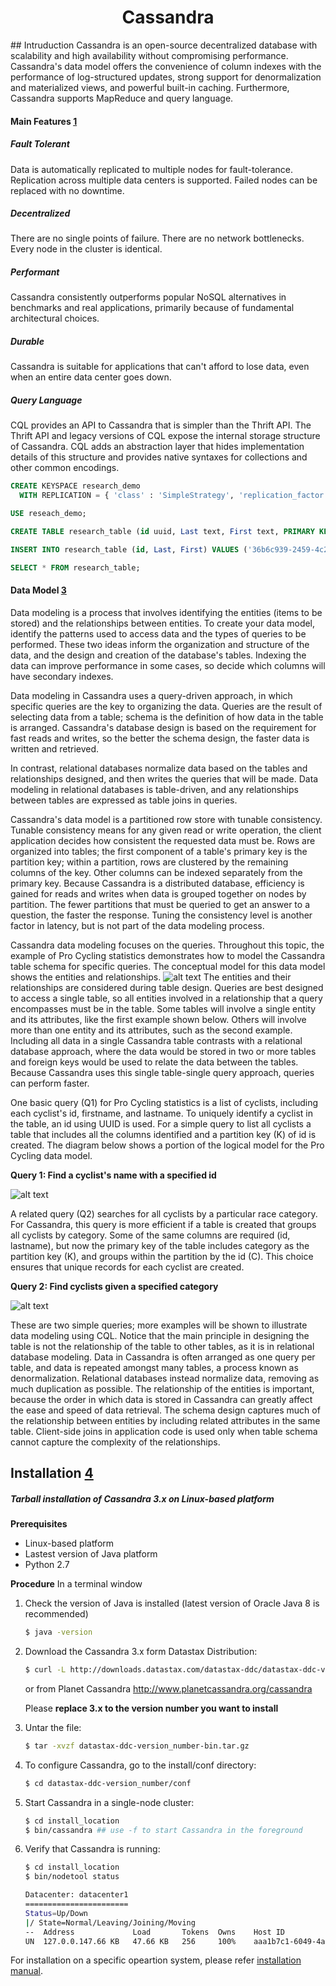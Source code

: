  <h1 align='center'> Cassandra </h1> 
## Intruduction
Cassandra is an open-source decentralized database with scalability and high availability without compromising performance. Cassandra's data model offers the convenience of column indexes with the performance of log-structured updates, strong support for denormalization and materialized views, and powerful built-in caching. Furthermore, Cassandra supports MapReduce and query language. 

#### Main Features [1]
##### Fault Tolerant
Data is automatically replicated to multiple nodes for fault-tolerance. Replication across multiple data centers is supported. Failed nodes can be replaced with no downtime.

##### Decentralized
There are no single points of failure. There are no network bottlenecks. Every node in the cluster is identical.

##### Performant
Cassandra consistently outperforms popular NoSQL alternatives in benchmarks and real applications, primarily because of fundamental architectural choices.

##### Durable
Cassandra is suitable for applications that can't afford to lose data, even when an entire data center goes down.

##### Query Language
CQL provides an API to Cassandra that is simpler than the Thrift API. The Thrift API and legacy versions of CQL expose the internal storage structure of Cassandra. CQL adds an abstraction layer that hides implementation details of this structure and provides native syntaxes for collections and other common encodings.
```sql
CREATE KEYSPACE research_demo
  WITH REPLICATION = { 'class' : 'SimpleStrategy', 'replication_factor' : 3 };

USE reseach_demo;

CREATE TABLE research_table (id uuid, Last text, First text, PRIMARY KEY(id));

INSERT INTO research_table (id, Last, First) VALUES ('36b6c939-2459-4c24-a1ed-84269ebcd7a1', 'Anderson', 'Thomas');

SELECT * FROM research_table;
```

#### Data Model [3]

<!--(
##### Keyspace [2]
The outermost grouping of data, similar to a schema in a relational database. All tables go inside a keyspace. A keyspace is the defining container for replication.

##### Table [2]
A table stores data based on a primary key, which consists of a partition key and optional clustering columns.
  * A partition key defines the node on which the data is stored.
  * A clustering column defines the order of data stored in a row.
  * A primary key is used to access the data in the table.
  ![alt text](http://docs.datastax.com/en/landing_page/doc/landing_page/images/table.png "Table In Cassandra")
)-->
Data modeling is a process that involves identifying the entities (items to be stored) and the relationships between entities. To create your data model, identify the patterns used to access data and the types of queries to be performed. These two ideas inform the organization and structure of the data, and the design and creation of the database's tables. Indexing the data can improve performance in some cases, so decide which columns will have secondary indexes.

Data modeling in Cassandra uses a query-driven approach, in which specific queries are the key to organizing the data. Queries are the result of selecting data from a table; schema is the definition of how data in the table is arranged. Cassandra's database design is based on the requirement for fast reads and writes, so the better the schema design, the faster data is written and retrieved.

In contrast, relational databases normalize data based on the tables and relationships designed, and then writes the queries that will be made. Data modeling in relational databases is table-driven, and any relationships between tables are expressed as table joins in queries.

Cassandra's data model is a partitioned row store with tunable consistency. Tunable consistency means for any given read or write operation, the client application decides how consistent the requested data must be. Rows are organized into tables; the first component of a table's primary key is the partition key; within a partition, rows are clustered by the remaining columns of the key. Other columns can be indexed separately from the primary key. Because Cassandra is a distributed database, efficiency is gained for reads and writes when data is grouped together on nodes by partition. The fewer partitions that must be queried to get an answer to a question, the faster the response. Tuning the consistency level is another factor in latency, but is not part of the data modeling process.

Cassandra data modeling focuses on the queries. Throughout this topic, the example of Pro Cycling statistics demonstrates how to model the Cassandra table schema for specific queries. The conceptual model for this data model shows the entities and relationships.
![alt text](http://docs.datastax.com/en/cql/3.3/cql/images/cyclist-conceptual.png )
The entities and their relationships are considered during table design. Queries are best designed to access a single table, so all entities involved in a relationship that a query encompasses must be in the table. Some tables will involve a single entity and its attributes, like the first example shown below. Others will involve more than one entity and its attributes, such as the second example. Including all data in a single Cassandra table contrasts with a relational database approach, where the data would be stored in two or more tables and foreign keys would be used to relate the data between the tables. Because Cassandra uses this single table-single query approach, queries can perform faster.

One basic query (Q1) for Pro Cycling statistics is a list of cyclists, including each cyclist's id, firstname, and lastname. To uniquely identify a cyclist in the table, an id using UUID is used. For a simple query to list all cyclists a table that includes all the columns identified and a partition key (K) of id is created. The diagram below shows a portion of the logical model for the Pro Cycling data model.

**Query 1: Find a cyclist's name with a specified id**

![alt text](http://docs.datastax.com/en/cql/3.3/cql/images/cyclist-logical-Q1.png)

A related query (Q2) searches for all cyclists by a particular race category. For Cassandra, this query is more efficient if a table is created that groups all cyclists by category. Some of the same columns are required (id, lastname), but now the primary key of the table includes category as the partition key (K), and groups within the partition by the id (C). This choice ensures that unique records for each cyclist are created.

**Query 2: Find cyclists given a specified category**

![alt text](http://docs.datastax.com/en/cql/3.3/cql/images/cyclist-logical-Q2.png)

These are two simple queries; more examples will be shown to illustrate data modeling using CQL.
Notice that the main principle in designing the table is not the relationship of the table to other tables, as it is in relational database modeling. Data in Cassandra is often arranged as one query per table, and data is repeated amongst many tables, a process known as denormalization. Relational databases instead normalize data, removing as much duplication as possible. The relationship of the entities is important, because the order in which data is stored in Cassandra can greatly affect the ease and speed of data retrieval. The schema design captures much of the relationship between entities by including related attributes in the same table. Client-side joins in application code is used only when table schema cannot capture the complexity of the relationships.


## Installation [4]
##### Tarball installation of Cassandra 3.x on Linux-based platform
**Prerequisites**
  * Linux-based platform
  * Lastest version of Java platform
  * Python 2.7

**Procedure**
In a terminal window

1. Check the version of Java is installed (latest version of Oracle Java 8 is recommended)
    ```bash
    $ java -version
    ```
    
2. Download the Cassandra 3.x form Datastax Distribution:

    ```bash
    $ curl -L http://downloads.datastax.com/datastax-ddc/datastax-ddc-version_number-bin.tar.gz | tar xz
    ```  
    or from Planet Cassandra http://www.planetcassandra.org/cassandra  
    
    Please **replace 3.x to the version number you want to install**

3. Untar the file:

   ```bash
   $ tar -xvzf datastax-ddc-version_number-bin.tar.gz
   ```

4. To configure Cassandra, go to the install/conf directory:

    ```bash
    $ cd datastax-ddc-version_number/conf
    ```

5. Start Cassandra in a single-node cluster:

    ```bash
    $ cd install_location
    $ bin/cassandra ## use -f to start Cassandra in the foreground
    ```

6. Verify that Cassandra is running:

    ```bash
    $ cd install_location
    $ bin/nodetool status
    ```
    ```bash
    Datacenter: datacenter1
    =======================
    Status=Up/Down 
    |/ State=Normal/Leaving/Joining/Moving
    --  Address             Load       Tokens  Owns    Host ID                               Rack
    UN  127.0.0.147.66 KB   47.66 KB   256     100%    aaa1b7c1-6049-4a08-ad3e-3697a0e30e10  rack1
    ```

For installation on a specific opeartion system, please refer [installation manual].

   

[1]: http://cassandra.apache.org
[2]: http://docs.datastax.com/en/landing_page/doc/landing_page/dataModeling.html
[3]: http://docs.datastax.com/en/cql/3.3/cql/ddl/dataModelingApproach.html
[4]: http://docs.datastax.com/en/cassandra/3.x/cassandra/install/installTarball.html
[installation manual]: http://docs.datastax.com/en/cassandra/3.x/cassandra/install/installTOC.html